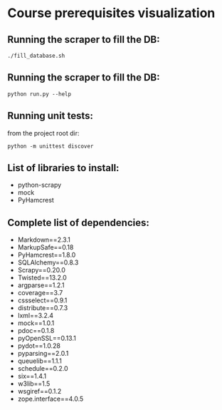 Course prerequisites visualization
==============

Running the scraper to fill the DB:
--------------
    ./fill_database.sh

Running the scraper to fill the DB:
--------------
    python run.py --help

Running unit tests:
--------------
from the project root dir:

    python -m unittest discover


List of libraries to install:
--------------
- python-scrapy
- mock
- PyHamcrest

Complete list of dependencies:
--------------
- Markdown==2.3.1
- MarkupSafe==0.18
- PyHamcrest==1.8.0
- SQLAlchemy==0.8.3
- Scrapy==0.20.0
- Twisted==13.2.0
- argparse==1.2.1
- coverage==3.7
- cssselect==0.9.1
- distribute==0.7.3
- lxml==3.2.4
- mock==1.0.1
- pdoc==0.1.8
- pyOpenSSL==0.13.1
- pydot==1.0.28
- pyparsing==2.0.1
- queuelib==1.1.1
- schedule==0.2.0
- six==1.4.1
- w3lib==1.5
- wsgiref==0.1.2
- zope.interface==4.0.5